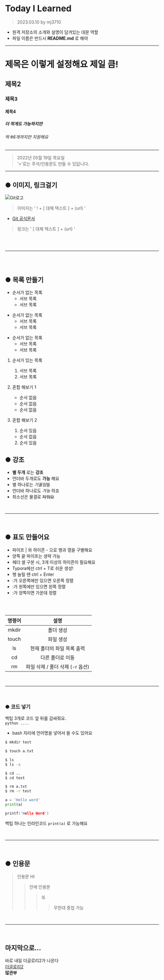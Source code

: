 # Today I Learned
> 2023.03.10 by mj3710
- 원격 저장소의 소개와 설명이 담겨있는 대문 역할
- 파일 이름은 반드시 **README.md** 로 해야

----
# 제목은 이렇게 설정해요 제일 큼!
## 제목2
### 제목3
#### 제목4
##### 더 작게도 가능하지만
###### 딱 #6개까지만 지원해요

---
> 2022년 05월 19일 목요일<br>
> '>'로는 주석/인용문도 만들 수 있답니다.
---

## ● 이미지, 링크걸기

![Git로고](https://user-images.githubusercontent.com/49775540/168756716-68f9aebb-380f-4897-8141-78d8403f6113.png)
>이미지는 ' ! + [ 대체 텍스트 ] + (url) '


- [Git 공식문서](https://git-scm.com/book/ko/v2)
>링크는 ' [ 대체 텍스트 ] + (url) '

<br><br>

-----
<br><br>
## ● 목록 만들기
- 순서가 없는 목록
	- 서브 목록
	- 서브 목록

+ 순서가 없는 목록
	+ 서브 목록
	+ 서브 목록

* 순서가 없는 목록
	* 서브 목록
	* 서브 목록

1. 순서가 있는 목록
	1. 서브 목록
	2. 서브 목록

1. 혼합 해보기 1
	- 순서 없음
	+ 순서 없음
	* 순서 없음
2. 혼합 해보기 2
	1. 순서 있음
	- 순서 없음
	2. 순서 있음



## ● 강조
- **별 두개** 로는 **강조**
- 언더바 두개로도 __가능__ 해요
- 별 하나로는 *기울임*을
- 언더바 하나로도 _가능_ 하죠
- 취소선은 물결로 ~~지워요~~
  
<br>

------

<br>

## ● 표도 만들어요
- 파이프 | 와 하이픈 - 으로 행과 열을 구별해요
- 양쪽 끝 파이프는 생략 가능
- 헤더 셀 구분 시, 3개 이상의 하이픈이 필요해요
- Typora에선 ctrl + T로 쉬운 생성!
- 행 늘릴 땐 ctrl + Enter
- :가 오른쪽에만 있으면 오른쪽 정렬
- :가 왼쪽에만 있으면 왼쪽 정렬
- :가 양쪽이면 가운데 정렬
<br>
<br>

| 명령어 |              설명               |
| :----: | :-----------------------------: |
| mkdir  |            폴더 생성            |
| touch  |            파일 생성            |
|   ls   |   현재 폴더의 파일 목록 출력    |
|   cd   |        다른 폴더로 이동         |
|   rm   | 파일 삭제 / 폴더 삭제 (-r 옵션) |

<br>

------

<br>

### ● 코드 넣기
백팁 3개로 코드 앞 뒤를 감싸줘요.<br>
```python .... ```
- bash 자리에 언어명을 넣어서 쓸 수도 있어요
  
```bash
$ mkdir test

$ touch a.txt

$ ls
$ ls -a

$ cd ..
$ cd test

$ rm a.txt
$ rm -r test
```
```python
a = 'Hello word'
print(a)
```
```c
printf('Hello Word')
```
백팁 하나는 인라인코드 `print(a)` 로 가능해요 

<br>

------

<br>

## ● 인용문
> 인용문 HI
>> 안에 인용문
>>> 또 
>>>> 무한대 중첩 가능

<br>

------

<br>

## 마지막으로...
바로 내일 더글로리2가 나온다<br>
[더글로리2](https://search.naver.com/search.naver?where=nexearch&sm=top_hty&fbm=1&ie=utf8&query=%EB%8D%94%EA%B8%80%EB%A1%9C%EB%A6%AC)
<br>
**많관부**